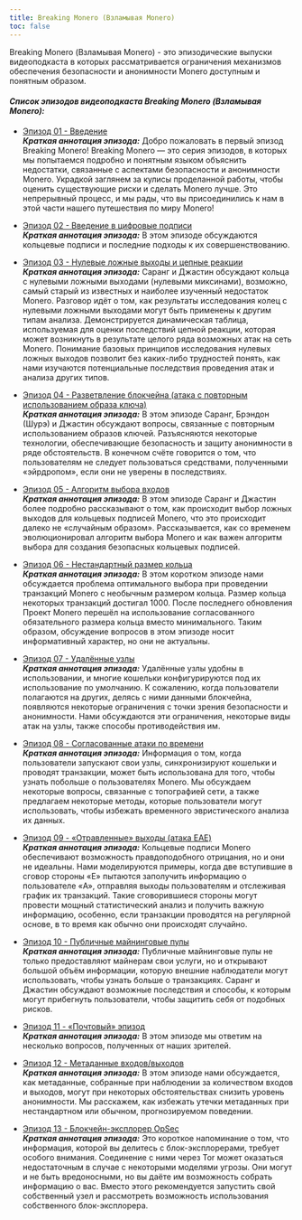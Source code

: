 ```yaml
---
title: Breaking Monero (Взламывая Monero)
toc: false
---
```


Breaking Monero (Взламывая Monero) - это эпизодические выпуски видеоподкаста в которых рассматривается ограничения механизмов обеспечения безопасности и анонимности Monero доступным и понятным образом.

#### _**Список эпизодов видеоподкаста Breaking Monero (Взламывая Monero):**_

- [Эпизод 01 - Введение](/logs/breaking-monero/episode-01/)  
  _**Краткая аннотация эпизода:**_ Добро пожаловать в первый эпизод Breaking Monero! Breaking Monero — это серия эпизодов, в которых мы попытаемся подробно и понятным языком объяснить недостатки, связанные с аспектами безопасности и анонимности Monero. Украдкой заглянем за кулисы проделанной работы, чтобы оценить существующие риски и сделать Monero лучше. Это непрерывный процесс, и мы рады, что вы присоединились к нам в этой части нашего путешествия по миру Monero!

- [Эпизод 02 - Введение в цифровые подписи](/logs/breaking-monero/episode-02/)  
  _**Краткая аннотация эпизода:**_ В этом эпизоде обсуждаются кольцевые подписи и последние подходы к их совершенствованию.

- [Эпизод 03 - Нулевые ложные выходы и цепные реакции](/logs/breaking-monero/episode-03/)  
  _**Краткая аннотация эпизода:**_ Саранг и Джастин обсуждают кольца с нулевыми ложными выходами (нулевыми миксинами), возможно, самый старый из известных и наиболее изученный недостаток Monero. Разговор идёт о том, как результаты исследования колец с нулевыми ложными выходами могут быть применены к другим типам анализа. Демонстрируется динамическая таблица, используемая для оценки последствий цепной реакции, которая может возникнуть в результате целого ряда возможных атак на сеть Monero. Понимание базовых принципов исследования нулевых ложных выходов позволит без каких-либо трудностей понять, как нами изучаются потенциальные последствия проведения атак и анализа других типов.

- [Эпизод 04 - Разветвление блокчейна (атака с повторным использованием образа ключа)](/logs/breaking-monero/episode-04/)  
  _**Краткая аннотация эпизода:**_ В этом эпизоде Саранг, Брэндон (Шурэ) и Джастин обсуждают вопросы, связанные с повторным использованием образов ключей. Разъясняются некоторые технологии, обеспечивающие безопасность и защиту анонимности в ряде обстоятельств. В конечном счёте говорится о том, что пользователям не следует пользоваться средствами, полученными «эйрдропом», если они не уверены в последствиях.

- [Эпизод 05 - Алгоритм выбора входов](/logs/breaking-monero/episode-05/)  
  _**Краткая аннотация эпизода:**_ В этом эпизоде Саранг и Джастин более подробно рассказывают о том, как происходит выбор ложных выходов для кольцевых подписей Monero, что это происходит далеко не «случайным образом». Рассказывается, как со временем эволюционировал алгоритм выбора Monero и как важен алгоритм выбора для создания безопасных кольцевых подписей.

- [Эпизод 06 - Нестандартный размер кольца](/logs/breaking-monero/episode-06/)  
  _**Краткая аннотация эпизода:**_ В этом коротком эпизоде нами обсуждается проблема оптимального выбора при проведении транзакций Monero с необычным размером кольца. Размер кольца некоторых транзакций достигал 1000. После последнего обновления Проект Monero перешёл на использование согласованного обязательного размера кольца вместо минимального. Таким образом, обсуждение вопросов в этом эпизоде носит информативный характер, но они не актуальны.

- [Эпизод 07 - Удалённые узлы](/logs/breaking-monero/episode-07/)  
  _**Краткая аннотация эпизода:**_ Удалённые узлы удобны в использовании, и многие кошельки конфигурируются под их использование по умолчанию. К сожалению, когда пользователи полагаются на других, делясь с ними данными блокчейна, появляются некоторые ограничения с точки зрения безопасности и анонимности. Нами обсуждаются эти ограничения, некоторые виды атак на узлы, также способы противодействия им.

- [Эпизод 08 - Согласованные атаки по времени](/logs/breaking-monero/episode-08/)  
  _**Краткая аннотация эпизода:**_ Информация о том, когда пользователи запускают свои узлы, синхронизируют кошельки и проводят транзакции, может быть использована для того, чтобы узнать побольше о пользователях Monero. Мы обсуждаем некоторые вопросы, связанные с топографией сети, а также предлагаем некоторые методы, которые пользователи могут использовать, чтобы избежать временного эвристического анализа их данных.

- [Эпизод 09 - «Отравленные» выходы (атака EAE)](/logs/breaking-monero/episode-09/)  
  _**Краткая аннотация эпизода:**_ Кольцевые подписи Monero обеспечивают возможность правдоподобного отрицания, но и они не идеальны. Нами моделируются примеры, когда две вступившие в сговор стороны «E» пытаются заполучить информацию о пользователе «A», отправляя выходы пользователям и отслеживая график их транзакций. Такие сговорившиеся стороны могут провести мощный статистический анализ и получить важную информацию, особенно, если транзакции проводятся на регулярной основе, в то время как обычно они происходят случайно.

- [Эпизод 10 - Публичные майнинговые пулы](/logs/breaking-monero/episode-09/)  
  _**Краткая аннотация эпизода:**_ Публичные майнинговые пулы не только предоставляют майнерам свои услуги, но и открывают большой объём информации, которую внешние наблюдатели могут использовать, чтобы узнать больше о транзакциях. Саранг и Джастин обсуждают возможные последствия и способы, к которым могут прибегнуть пользователи, чтобы защитить себя от подобных рисков.

- [Эпизод 11 - «Почтовый» эпизод](/logs/breaking-monero/episode-11/)  
  _**Краткая аннотация эпизода:**_ В этом эпизоде мы ответим на несколько вопросов, полученных от наших зрителей.

- [Эпизод 12 - Метаданные входов/выходов](/logs/breaking-monero/episode-12/)  
  _**Краткая аннотация эпизода:**_ В этом эпизоде нами обсуждается, как метаданные, собранные при наблюдении за количеством входов и выходов, могут при некоторых обстоятельствах снизить уровень анонимности. Мы расскажем, как избежать утечки метаданных при нестандартном или обычном, прогнозируемом поведении.

- [Эпизод 13 - Блокчейн-эксплорер OpSec](/logs/breaking-monero/episode-13/)  
  _**Краткая аннотация эпизода:**_ Это короткое напоминание о том, что информация, которой вы делитесь с блок-эксплорерами, требует особого внимания. Соединение с ними через Tor может оказаться недостаточным в случае с некоторыми моделями угрозы. Они могут и не быть вредоносными, но вы даёте им возможность собрать информацию о вас. Вместо этого рекомендуется запустить свой собственный узел и рассмотреть возможность использования собственного блок-эксплорера.
